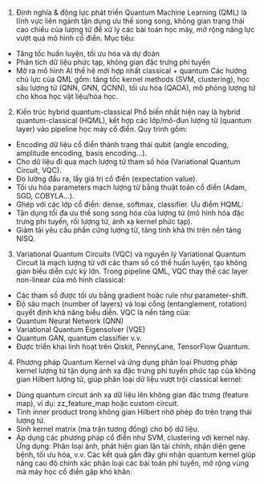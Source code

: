 1. Định nghĩa & động lực phát triển
Quantum Machine Learning (QML) là lĩnh vực liên ngành tận dụng ưu thế song song, không gian trạng thái cao chiều của lượng tử để xử lý các bài toán học máy, mở rộng năng lực vượt quá mô hình cổ điển. Mục tiêu:
- Tăng tốc huấn luyện, tối ưu hóa và dự đoán
- Phân tích dữ liệu phức tạp, không gian đặc trưng phi tuyến
- Mở ra mô hình AI thế hệ mới hợp nhất classical + quantum
Các hướng chủ lực của QML gồm: tăng tốc kernel methods (SVM, clustering), học sâu lượng tử (QNN, GNN, QCNN), tối ưu hóa (QAOA), mô phỏng lượng tử cho khoa học vật liệu/hóa học.
2. Kiến trúc hybrid quantum-classical
Phổ biến nhất hiện nay là hybrid quantum-classical (HQML), kết hợp các lớp/mô-đun lượng tử (quantum layer) vào pipeline học máy cổ điển. Quy trình gồm:
- Encoding dữ liệu cổ điển thành trạng thái qubit (angle encoding, amplitude encoding, basis encoding...).
- Cho dữ liệu đi qua mạch lượng tử tham số hóa (Variational Quantum Circuit, VQC).
- Đo lường đầu ra, lấy giá trị cổ điển (expectation value).
- Tối ưu hóa parameters mạch lượng tử bằng thuật toán cổ điển (Adam, SGD, COBYLA…).
- Ghép với các lớp cổ điển: dense, softmax, classifier.
Ưu điểm HQML:
- Tận dụng tối đa ưu thế song song hóa của lượng tử (mô hình hóa đặc trưng phi tuyến, rối lượng tử, ánh xạ kernel phức tạp).
- Giảm tải yêu cầu phần cứng lượng tử, tăng tính khả thi trên nền tảng NISQ.
3. Variational Quantum Circuits (VQC) và nguyên lý
Variational Quantum Circuit là mạch lượng tử với các tham số có thể huấn luyện, tạo không gian biểu diễn cực kỳ lớn. Trong pipeline QML, VQC thay thế các layer non-linear của mô hình classical:
- Các tham số được tối ưu bằng gradient hoặc rule như parameter-shift.
- Độ sâu mạch (number of layers) và loại cổng (entanglement, rotation) quyết định khả năng biểu diễn.
VQC là nền tảng của:
- Quantum Neural Network (QNN)
- Variational Quantum Eigensolver (VQE)
- Quantum GAN, quantum classifier v.v.
- Được triển khai linh hoạt trên Qiskit, PennyLane, TensorFlow Quantum.
4. Phương pháp Quantum Kernel và ứng dụng phân loại
Phương pháp kernel lượng tử tận dụng ánh xạ đặc trưng phi tuyến phức tạp của không gian Hilbert lượng tử, giúp phân loại dữ liệu vượt trội classical kernel:
- Dùng quantum circuit ánh xạ dữ liệu lên không gian đặc trưng (feature map), ví dụ: zz_feature_map hoặc custom circuit.
- Tính inner product trong không gian Hilbert nhờ phép đo trên trạng thái lượng tử.
- Sinh kernel matrix (ma trận tương đồng) cho bộ dữ liệu.
- Áp dụng các phương pháp cổ điển như SVM, clustering với kernel này.
Ứng dụng: Phân loại ảnh, phát hiện gian lận tài chính, nhận diện gene bệnh, tối ưu hóa, v.v. Các kết quả gần đây ghi nhận quantum kernel giúp nâng cao độ chính xác phân loại các bài toán phi tuyến, mở rộng vùng mà máy học cổ điển gặp khó khăn.


